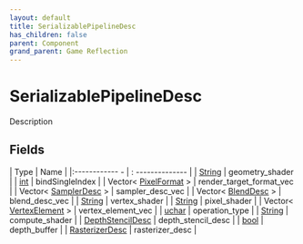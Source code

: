 ```yaml
---
layout: default
title: SerializablePipelineDesc
has_children: false
parent: Component
grand_parent: Game Reflection
---
```

# SerializablePipelineDesc
Description 

## Fields
| Type | Name |
|:------------ - | : -------------- |
| [String](game-reflection/components/string.md) | geometry_shader |
| [int](game-reflection/enums/int.md) | bindSingleIndex |
| Vector< [PixelFormat](game-reflection/enums/pixel_format.md) > | render_target_format_vec |
| Vector< [SamplerDesc](game-reflection/components/sampler_desc.md) > | sampler_desc_vec |
| Vector< [BlendDesc](game-reflection/components/blend_desc.md) > | blend_desc_vec |
| [String](game-reflection/components/string.md) | vertex_shader |
| [String](game-reflection/components/string.md) | pixel_shader |
| Vector< [VertexElement](game-reflection/classes/vertex_element.md) > | vertex_element_vec |
| [uchar](game-reflection/enums/uchar.md) | operation_type |
| [String](game-reflection/components/string.md) | compute_shader |
| [DepthStencilDesc](game-reflection/components/depth_stencil_desc.md) | depth_stencil_desc |
| [bool](game-reflection/components/bool.md) | depth_buffer |
| [RasterizerDesc](game-reflection/components/rasterizer_desc.md) | rasterizer_desc |
